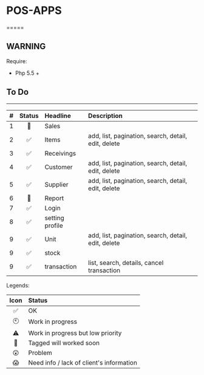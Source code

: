 # POS-APPS
=====

WARNING
--------------
Require:
- Php 5.5 +

## To Do
------------------------
|#  |Status              |Headline|Description|
|:-:|:----:              |:-------|:----------|
|1|:round_pushpin:|Sales||
|2|:white_check_mark:|Items|add, list, pagination, search, detail, edit, delete|
|3|:white_check_mark:|Receivings||
|4|:white_check_mark:|Customer|add, list, pagination, search, detail, edit, delete|
|5|:white_check_mark:|Supplier|add, list, pagination, search, detail, edit, delete|
|6|:round_pushpin:|Report||
|7|:white_check_mark:|Login||
|8|:white_check_mark:|setting profile||
|9|:white_check_mark:|Unit|add, list, pagination, search, detail, edit, delete|
|9|:white_check_mark:|stock||
|9|:white_check_mark:|transaction|list, search, details, cancel transaction|


Legends:

|Icon              |Status                                  |
|:----------------:|:---------------------------------------|
|:white_check_mark:|OK                                      |
|:clock10:         |Work in progress                        |
|:warning:         |Work in progress but low priority       |
|:round_pushpin:   |Tagged will worked soon                 |
|:astonished:      |Problem                                 |
|:scream:          |Need info / lack of client's information|
